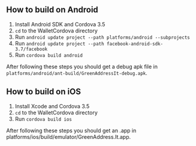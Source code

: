 ## How to build on Android

 1. Install Android SDK and Cordova 3.5
 2. `cd` to the WalletCordova directory
 3. Run `android update project --path platforms/android --subprojects`
 4. Run `android update project --path facebook-android-sdk-3.7/facebook`
 5. Run `cordova build android`

After following these steps you should get a debug apk file in `platforms/android/ant-build/GreenAddressIt-debug.apk`.


## How to build on iOS

 1. Install Xcode and Cordova 3.5
 2. `cd` to the WalletCordova directory
 3. Run `cordova build ios`

After following these steps you should get an .app in platforms/ios/build/emulator/GreenAddress.It.app.
